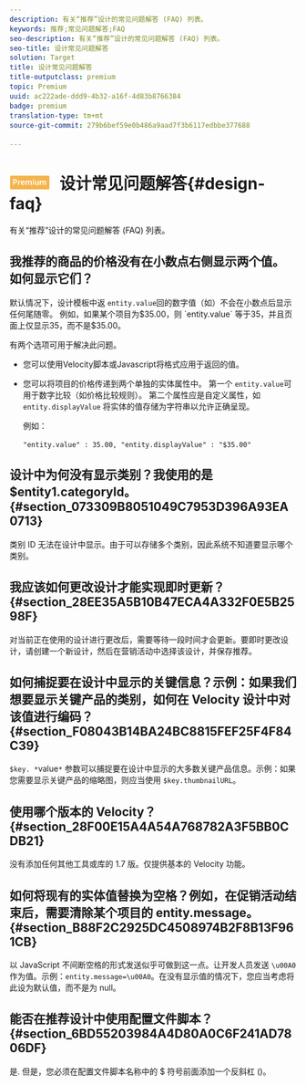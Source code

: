 ```yaml
---
description: 有关“推荐”设计的常见问题解答 (FAQ) 列表。
keywords: 推荐;常见问题解答;FAQ
seo-description: 有关“推荐”设计的常见问题解答 (FAQ) 列表。
seo-title: 设计常见问题解答
solution: Target
title: 设计常见问题解答
title-outputclass: premium
topic: Premium
uuid: ac222ade-ddd9-4b32-a16f-4d83b8766384
badge: premium
translation-type: tm+mt
source-git-commit: 279b6bef59e0b486a9aad7f3b6117edbbe377688

---
```



# ![PREMIUM](/help/assets/premium.png) 设计常见问题解答{#design-faq}

有关“推荐”设计的常见问题解答 (FAQ) 列表。

## 我推荐的商品的价格没有在小数点右侧显示两个值。 如何显示它们？

默认情况下，设计模板中返 `entity.value`回的数字值（如）不会在小数点后显示任何尾随零。 例如，如果某个项目为$35.00，则 `entity.value` 等于35，并且页面上仅显示35，而不是$35.00。

有两个选项可用于解决此问题。

* 您可以使用Velocity脚本或Javascript将格式应用于返回的值。

* 您可以将项目的价格传递到两个单独的实体属性中。 第一个 `entity.value`可用于数字比较（如价格比较规则）。 第二个属性应是自定义属性，如 `entity.displayValue` 将实体的值存储为字符串以允许正确呈现。

   例如：

   `"entity.value" : 35.00, "entity.displayValue" : "$35.00"`

## 设计中为何没有显示类别？我使用的是 $entity1.categoryId。{#section_073309B8051049C7953D396A93EA0713}

类别 ID 无法在设计中显示。由于可以存储多个类别，因此系统不知道要显示哪个类别。

## 我应该如何更改设计才能实现即时更新？ {#section_28EE35A5B10B47ECA4A332F0E5B2598F}

对当前正在使用的设计进行更改后，需要等待一段时间才会更新。要即时更改设计，请创建一个新设计，然后在营销活动中选择该设计，并保存推荐。

## 如何捕捉要在设计中显示的关键信息？示例：如果我们想要显示关键产品的类别，如何在 Velocity 设计中对该值进行编码？ {#section_F08043B14BA24BC8815FEF25F4F84C39}

`$key. *`value`*` 参数可以捕捉要在设计中显示的大多数关键产品信息。示例：如果您需要显示关键产品的缩略图，则应当使用 `$key.thumbnailURL`。

## 使用哪个版本的 Velocity？{#section_28F00E15A4A54A768782A3F5BB0CDB21}

没有添加任何其他工具或库的 1.7 版。仅提供基本的 Velocity 功能。

## 如何将现有的实体值替换为空格？例如，在促销活动结束后，需要清除某个项目的 entity.message。{#section_B88F2C2925DC4508974B2F8B13F961CB}

以 JavaScript 不间断空格的形式发送似乎可做到这一点。让开发人员发送 `\u00A0` 作为值。示例：`entity.message=\u00A0`。在没有显示值的情况下，您应当考虑将此设为默认值，而不是为 null。

## 能否在推荐设计中使用配置文件脚本？{#section_6BD55203984A4D80A0C6F241AD7806DF}

是. 但是，您必须在配置文件脚本名称中的 $ 符号前面添加一个反斜杠 (\)。
